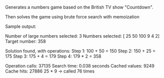 Generates a numbers game based on the British TV show "Countdown".

Then solves the game using brute force search with memoization

Sample output:

Number of large numbers selected: 3
Numbers selected: [ 25  50 100   9   4   2]
Target number: 358

Solution found, with operations:
Step 1: 100 + 50 = 150
Step 2: 150 + 25 = 175
Step 3: 175 + 4 = 179
Step 4: 179 * 2 = 358

Operation calls: 37135
Search time: 0.038 seconds
Cached values: 9249
Cache hits: 27886
25 * 9 → called 76 times
